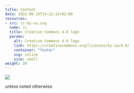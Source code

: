 ```yaml
---
title: Content
date: 2022-06-15T14:21:13+02:00
resources:
- src: cc-by-sa.svg
  name: cc
  title: Creative Commons 4.0 logo
  params:
    alt: Creative Commons 4.0 logo
    link: https://creativecommons.org/licenses/by-sa/4.0/
    container: "footer"
    svg: inline
    size: small
weight: 20
---
```


![](cc)

unless noted otherwise.
